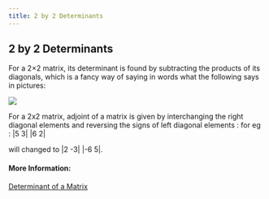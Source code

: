 ```yaml
---
title: 2 by 2 Determinants
---
```

## 2 by 2 Determinants

For a 2×2 matrix, its determinant is found by subtracting the products of its diagonals, which is a fancy way of saying in words what the following says in pictures:

<img src="http://www.purplemath.com/modules/matrices/detanim2.gif">

For a 2x2 matrix, adjoint of a matrix is given by interchanging the right diagonal elements and reversing the signs of left diagonal elements :
for eg :
 |5  3|
 |6  2|
 
 will changed to 
 |2  -3|
 |-6  5|.
#### More Information:
<a href='https://github.com/freeCodeCamp/guides/blob/master/src/pages/mathematics/determinant-of-a-matrix/index.md "Determinant of a Matrix"' target='_blank' rel='nofollow'>Determinant of a Matrix</a>


